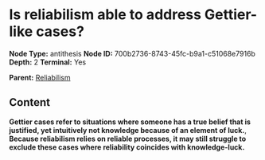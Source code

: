 # Is reliabilism able to address Gettier-like cases?

**Node Type:** antithesis
**Node ID:** 700b2736-8743-45fc-b9a1-c51068e7916b
**Depth:** 2
**Terminal:** Yes

**Parent:** [Reliabilism](reliabilism.md)

## Content

**Gettier cases refer to situations where someone has a true belief that is justified, yet intuitively not knowledge because of an element of luck.**, **Because reliabilism relies on reliable processes, it may still struggle to exclude these cases where reliability coincides with knowledge-luck.**
